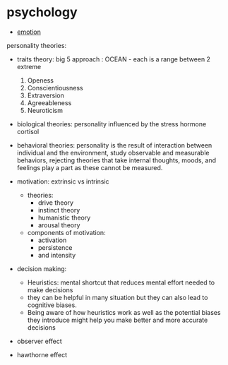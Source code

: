 # psychology

- [emotion](emotion)

personality theories:

- traits theory: big 5 approach : OCEAN - each is a range between 2 extreme
  1. Openess
  2. Conscientiousness
  3. Extraversion
  4. Agreeableness
  5. Neuroticism
- biological theories: personality influenced by the stress hormone cortisol
- behavioral theories: personality is the result of interaction between individual and the environment, study observable and measurable behaviors, rejecting theories that take internal thoughts, moods, and feelings play a part as these cannot be measured.

- motivation: extrinsic vs intrinsic

  - theories:
    - drive theory
    - instinct theory
    - humanistic theory
    - arousal theory
  - components of motivation:
    - activation
    - persistence
    - and intensity

- decision making:
  - Heuristics: mental shortcut that reduces mental effort needed to make decisions
  - they can be helpful in many situation but they can also lead to cognitive biases.
  - Being aware of how heuristics work as well as the potential biases they introduce might help you make better and more accurate decisions
- observer effect
- hawthorne effect
